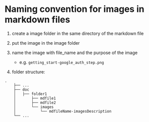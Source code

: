 # Naming convention for images in markdown files

1. create a image folder in the same directory of the markdown file

2. put the image in the image folder

3. name the image with file_name and the purpose of the image
   - e.g. `getting_start-google_auth_step.png`

4. folder structure:
```
.
    ├── ...
    ├── doc                 
    │   ├── folder1          
    │       ├── mdfile1         
    │       ├── mdfile2        
    │       └── images                
    │           └── mdfileName-imagesDescription           
    └── ...
```
